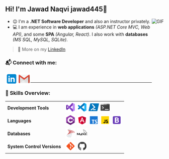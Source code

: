## Hi! I'm Jawad Naqvi jawad445👋

<img align="right" alt="GIF" height="250px" src="https://media.giphy.com/media/du3J3cXyzhj75IOgvA/source.gif" />

* 😉 I'm a **.NET Software Developer** and also an instructor privately.
* 💻 I am experience in **web applications** _(ASP.NET Core MVC, Web API)_, and some **SPA** _(Angular, React)_. I also work with **databases** _(MS SQL, MySQL, SQLite)_.

> 📃 More on my [LinkedIn](https://www.linkedin.com/in/syed-jawad-hassan-026bb214a/)
### 📬 Connect with me:

[<img align="left" title="jawad | LinkedIn" width="40px" src="https://github.com/Jawad445/Jawad445/blob/master/icons/linkedin.png" />][linkedin]
[<img align="left" title="jhassan931 | Gmail" width="40px" src="https://github.com/Jawad445/Jawad445/blob/master/icons/gmail.png" />][gmail]

<br />

---
### 💎 Skills Overview:

<table>
    <tr>
        <td><b>Development Tools</b></td>
        <td>
            <img title="Visual Studio" width="33px" src="https://github.com/Jawad445/Jawad445/blob/master/icons/visual-studio-2019.png" />
            <img title="VS Code" width="33px" src="https://github.com/Jawad445/Jawad445/blob/master/icons/visual-studio-code-2019.png" />
            <img title="PowerShell" width="33px" src="https://github.com/Jawad445/Jawad445/blob/master/icons/powershell.png" />
            <img title="Console" width="33px" src="https://github.com/Jawad445/Jawad445/blob/master/icons/console.png" />
        </td>
    </tr>
    <tr>
        <td><b>Languages</b></td>
        <td>
            <img title="C#" width="33px" src="https://github.com/Jawad445/Jawad445/blob/master/icons/c-sharp.png" />
            <img title="Angular" width="33px" src="https://github.com/Jawad445/Jawad445/blob/master/icons/Angular.png" />
            <img title="TypeScript" width="33px" src="https://github.com/Jawad445/Jawad445/blob/master/icons/typescript.png" />
            <img title="JavaScript" width="33px" src="https://github.com/Jawad445/Jawad445/blob/master/icons/javascript.png" />
            <img title="Bootstrap 4" width="33px" src="https://github.com/Jawad445/Jawad445/blob/master/icons/bootstrap.png" />            
        </td>
    </tr>
    <tr>
        <td><b>Databases</b></td>
        <td>
            <img title="SQL Server" width="33px" src="https://github.com/Jawad445/Jawad445/blob/master/icons/microsoft-sql-server.png" />
            <img title="MySQL" width="33px" src="https://github.com/Jawad445/Jawad445/blob/master/icons/mysql.png" />
        </td>
    </tr>
    <tr>
        <td><b>System Control Versions</b></td>
        <td>
            <img title="Git" width="33px" src="https://github.com/Jawad445/Jawad445/blob/master/icons/git.png" />
            <img title="GitHub" width="33px" src="https://github.com/Jawad445/Jawad445/blob/master/icons/github.png" />
        </td>
    </tr>
</table>


[instagram]: https://www.instagram.com/syed_jawadhasaan/
[linkedin]: https://www.linkedin.com/in/syed-jawad-hassan-026bb214a/ 
[gmail]: mailto:jhassan931@gmail.com
